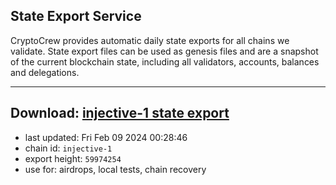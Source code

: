 ## State Export Service
CryptoCrew provides automatic daily state exports for all chains we validate. State export files can be used as genesis files and are a snapshot of the current blockchain state, including all validators, accounts, balances and delegations.

---
**Download: [injective-1 state export](https://dl.ccvalidators.com/SERVICE/injective/injective-1_export_59974254.json)**
---

- last updated: Fri Feb 09 2024 00:28:46
- chain id: `injective-1`
- export height: `59974254`
- use for: airdrops, local tests, chain recovery
